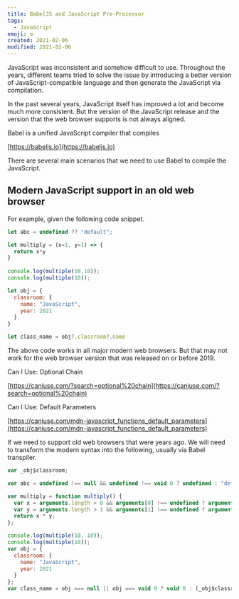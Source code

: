 ```yaml
---
title: BabelJS and JavaScript Pre-Processor
tags:
  - JavaScript
emoji: ⚙️
created: 2021-02-06
modified: 2021-02-06
---
```



JavaScript was inconsistent and somehow difficult to use. Throughout the years, different teams tried to solve the issue by introducing a better version of JavaScript-compatible language and then generate the JavaScript via compilation.

In the past several years, JavaScript itself has improved a lot and become much more consistent. But the version of the JavaScript release and the version that the web browser supports is not always aligned.

Babel is a unified JavaScript compiler that compiles

[https://babeljs.io](https://babeljs.io)

There are several main scenarios that we need to use Babel to compile the JavaScript.

## Modern JavaScript support in an old web browser

For example, given the following code snippet.

```js
let abc = undefined ?? "default";

let multiply = (x=1, y=1) => {
  return x*y
}
  
console.log(multiple(10,10));
console.log(multiple(10));

let obj = {
  classroom: {
    name: "JavaScript",
    year: 2021
  }
}

let class_name = obj?.classroom?.name
```


The above code works in all major modern web browsers. But that may not work for the web browser version that was released on or before 2019.

Can I Use: Optional Chain

[https://caniuse.com/?search=optional%20chain](https://caniuse.com/?search=optional%20chain)

Can I Use: Default Parameters

[https://caniuse.com/mdn-javascript_functions_default_parameters](https://caniuse.com/mdn-javascript_functions_default_parameters)

If we need to support old web browsers that were years ago. We will need to transform the modern syntax into the following, usually via Babel transpiler.

```js
var _obj$classroom;

var abc = undefined !== null && undefined !== void 0 ? undefined : "default";

var multiply = function multiply() {
  var x = arguments.length > 0 && arguments[0] !== undefined ? arguments[0] : 1;
  var y = arguments.length > 1 && arguments[1] !== undefined ? arguments[1] : 1;
  return x * y;
};

console.log(multiple(10, 10));
console.log(multiple(10));
var obj = {
  classroom: {
    name: "JavaScript",
    year: 2021
  }
};
var class_name = obj === null || obj === void 0 ? void 0 : (_obj$classroom = obj.classroom) === null || _obj$classroom === void 0 ? void 0 : _obj$classroom.name;
```